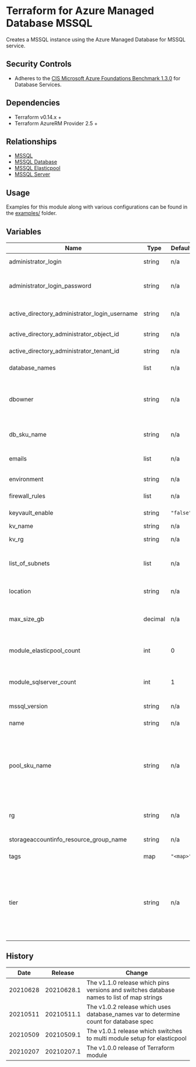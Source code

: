 # Terraform for Azure Managed Database MSSQL

Creates a MSSQL instance using the Azure Managed Database for MSSQL service.

## Security Controls

* Adheres to the [CIS Microsoft Azure Foundations Benchmark 1.3.0](https://docs.microsoft.com/en-us/azure/governance/policy/samples/cis-azure-1-3-0) for Database Services.

## Dependencies

* Terraform v0.14.x +
* Terraform AzureRM Provider 2.5 +

## Relationships

* [MSSQL](https://github.com/canada-ca-terraform-modules/terraform-azurerm-mssql)
* [MSSQL Database](https://github.com/canada-ca-terraform-modules/terraform-azurerm-mssql-database)
* [MSSQL Elasticpool](https://github.com/canada-ca-terraform-modules/terraform-azurerm-mssql-elasticpool)
* [MSSQL Server](https://github.com/canada-ca-terraform-modules/terraform-azurerm-mssql-server)

## Usage

Examples for this module along with various configurations can be found in the [examples/](examples/) folder.

## Variables

| Name                                          | Type    | Default   | Required | Description                                                                                                                                                                                                                 |
|-----------------------------------------------|---------|-----------|----------|-----------------------------------------------------------------------------------------------------------------------------------------------------------------------------------------------------------------------------|
| administrator_login                           | string  | n/a       | yes      | The Administrator Login for the MSSQL Server.                                                                                                                                                                               |
| administrator_login_password                  | string  | n/a       | yes      | The Password associated with the administrator_login for the MSSQL Server.                                                                                                                                                  |
| active_directory_administrator_login_username | string  | n/a       | yes      | The Active Directory Administrator Login Username.                                                                                                                                                                          |
| active_directory_administrator_object_id      | string  | n/a       | yes      | The Active Directory Administrator Object ID.                                                                                                                                                                               |
| active_directory_administrator_tenant_id      | string  | n/a       | yes      | The Active Directory Administrator Tenant ID.                                                                                                                                                                               |
| database_names                                | list    | n/a       | yes      | The name of the PostgreSQL database(s).                                                                                                                                                                                     |
| dbowner                                       | string  | n/a       | yes      | The name of the user or group that will be granted dbmanager, loginmanager (master) and db_owner on their database.                                                                                                         |
| db_sku_name                                   | string  | n/a       | no       | Specifies the name of the sku used by the database.                                                                                                                                                                         |
| emails                                        | list    | n/a       | yes      | List of email addresses that should recieve the security reports.                                                                                                                                                           |
| environment                                   | string  | n/a       | yes      | The name of the subscription.                                                                                                                                                                                               |
| firewall_rules                                | list    | n/a       | yes      | List the IPs that are allowed.                                                                                                                                                                                              |
| keyvault_enable                               | string  | `"false"` | no       | Enable Threat Detection Policy.                                                                                                                                                                                             |
| kv_name                                       | string  | n/a       | yes      | The keyvault name.                                                                                                                                                                                                          |
| kv_rg                                         | string  | n/a       | yes      | The keyvault resource group.                                                                                                                                                                                                |
| list_of_subnets                               | list    | n/a       | yes      | List of subnets (local.backCCSubnetRef, local.midCCsubnetRef etc.)                                                                                                                                                          |
| location                                      | string  | n/a       | yes      | Specifies the supported Azure location where the resource exists.                                                                                                                                                           |
| max_size_gb                                   | decimal | n/a       | no       | The max data size of the elastic pool in gigabytes. Conflicts with max_size_bytes.                                                                                                                                          |
| module_elasticpool_count                      | int     | 0         | yes      | The count used to determine whether or not the db module is leveraged.                                                                                                                                                      |
| module_sqlserver_count                        | int     | 1         | yes      | The count used to determine whether or not the db module is leveraged.                                                                                                                                                      |
| mssql_version                                 | string  | n/a       | yes      | The version of the MSSQL Server.                                                                                                                                                                                            |
| name                                          | string  | n/a       | yes      | The name to pass to the MSSQL modules.                                                                                                                                                                                      |
| pool_sku_name                                 | string  | n/a       | yes      | Specifies the SKU Name for this Elasticpool. The name of the SKU, will be either vCore based tier + family pattern (e.g. GP_Gen4, BC_Gen5) or the DTU based BasicPool, StandardPool, or PremiumPool pattern.                |
| rg                                            | string  | n/a       | yes      | The name of the resource group in which to create the MSSQL Server                                                                                                                                                          |
| storageaccountinfo_resource_group_name        | string  | n/a       | yes      | The storageaccountinfo resource group name.                                                                                                                                                                                 |
| tags                                          | map     | `"<map>"` | n/a      | A mapping of tags to assign to the resource.                                                                                                                                                                                |
| tier                                          | string  | n/a       | no       | The tier of the particular SKU. Possible values are GeneralPurpose, BusinessCritical, Basic, Standard, or Premium. For more information see the documentation for your Elasticpool configuration: vCore-based or DTU-based. |

## History

| Date     | Release    | Change                                                                                    |
|----------|------------|-------------------------------------------------------------------------------------------|
| 20210628 | 20210628.1 | The v1.1.0 release which pins versions and switches database names to list of map strings |
| 20210511 | 20210511.1 | The v1.0.2 release which uses database_names var to determine count for database spec     |
| 20210509 | 20210509.1 | The v1.0.1 release which switches to multi module setup for elasticpool                   |
| 20210207 | 20210207.1 | The v1.0.0 release of Terraform module                                                    |
